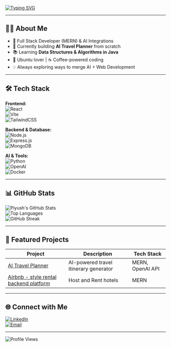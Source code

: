 <!-- Typing SVG -->
[![Typing SVG](https://readme-typing-svg.herokuapp.com?font=Fira+Code&size=22&pause=1000&color=00F7FF&center=true&vCenter=true&width=800&lines=Hi+there%2C+I'm+Piyush+Mishra+%F0%9F%91%8B;Full+Stack+Developer+%7C+AI+Enthusiast;MERN+Stack+%7C+Machine+Learning+%7C+Java+DSA;Always+Learning+New+Things)](https://git.io/typing-svg)

---

## 👨‍💻 About Me  
- 🚀 Full Stack Developer (MERN) & AI Integrations  
- 🤖 Currently building **AI Travel Planner** from scratch  
- 📚 Learning **Data Structures & Algorithms in Java**  
- 🐧 Ubuntu lover | ☕ Coffee-powered coding  
- 💡 Always exploring ways to merge AI + Web Development  

---

## 🛠 Tech Stack  

**Frontend:**  
![React](https://img.shields.io/badge/React-20232A?style=for-the-badge&logo=react&logoColor=61DAFB)  
![Vite](https://img.shields.io/badge/Vite-646CFF?style=for-the-badge&logo=vite&logoColor=white)  
![TailwindCSS](https://img.shields.io/badge/TailwindCSS-38B2AC?style=for-the-badge&logo=tailwind-css&logoColor=white)  

**Backend & Database:**  
![Node.js](https://img.shields.io/badge/Node.js-339933?style=for-the-badge&logo=node.js&logoColor=white)  
![Express.js](https://img.shields.io/badge/Express.js-000000?style=for-the-badge&logo=express&logoColor=white)  
![MongoDB](https://img.shields.io/badge/MongoDB-4EA94B?style=for-the-badge&logo=mongodb&logoColor=white)  

**AI & Tools:**  
![Python](https://img.shields.io/badge/Python-3776AB?style=for-the-badge&logo=python&logoColor=white)  
![OpenAI](https://img.shields.io/badge/OpenAI-412991?style=for-the-badge&logo=openai&logoColor=white)  
![Docker](https://img.shields.io/badge/Docker-2496ED?style=for-the-badge&logo=docker&logoColor=white)

---

## 📊 GitHub Stats  

![Piyush's GitHub Stats](https://github-readme-stats.vercel.app/api?username=piyushm89&show_icons=true&theme=tokyonight)  
![Top Languages](https://github-readme-stats.vercel.app/api/top-langs/?username=piyushm89&layout=compact&theme=tokyonight)  
![GitHub Streak](https://github-readme-streak-stats.herokuapp.com/?user=piyushm89&theme=tokyonight)  

---

## 📌 Featured Projects  

| Project | Description | Tech Stack |
|---------|-------------|------------|
| [AI Travel Planner](https://github.com/piyushm89/ai-travel-planner) | AI-powered travel itinerary generator | MERN, OpenAI API |
| [Airbnb - style rental backend platform](#) | Host and Rent hotels| MERN |

---

## 🌐 Connect with Me  

[![LinkedIn](https://img.shields.io/badge/LinkedIn-0077B5?style=for-the-badge&logo=linkedin&logoColor=white)](https://linkedin.com/in/piyushmishra9)  
[![Email](https://img.shields.io/badge/Email-D14836?style=for-the-badge&logo=gmail&logoColor=white)](mailto:piyush891783@gmail.com)  

---

![Profile Views](https://komarev.com/ghpvc/?username=piyushm89&color=blue&style=flat-square)


